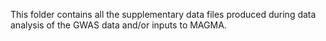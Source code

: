 This folder contains all the supplementary data files produced during data analysis of the GWAS data and/or inputs to MAGMA.
